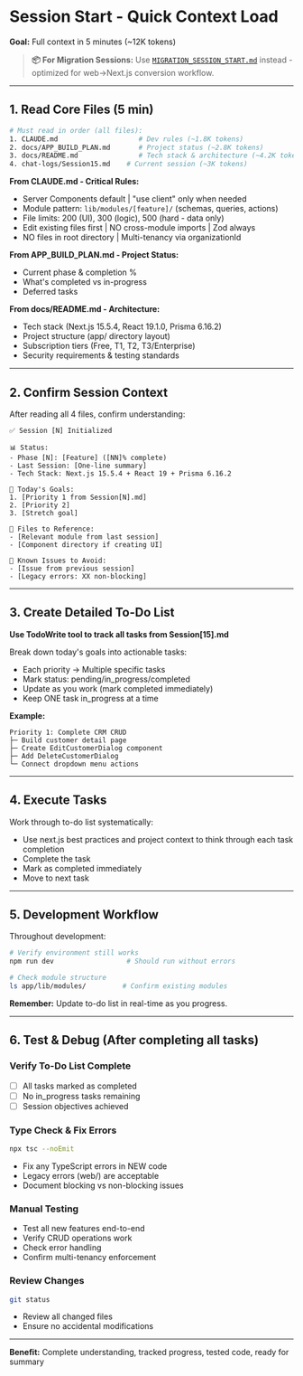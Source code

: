 # Session Start - Quick Context Load

**Goal:** Full context in 5 minutes (~12K tokens)

> **📦 For Migration Sessions:** Use [`MIGRATION_SESSION_START.md`](MIGRATION_SESSION_START.md) instead - optimized for web→Next.js conversion workflow.

---

## 1. Read Core Files (5 min)

```bash
# Must read in order (all files):
1. CLAUDE.md                    # Dev rules (~1.8K tokens)
2. docs/APP_BUILD_PLAN.md       # Project status (~2.8K tokens)
3. docs/README.md               # Tech stack & architecture (~4.2K tokens)
4. chat-logs/Session15.md    # Current session (~3K tokens)
```

**From CLAUDE.md - Critical Rules:**
- Server Components default | "use client" only when needed
- Module pattern: `lib/modules/[feature]/` (schemas, queries, actions)
- File limits: 200 (UI), 300 (logic), 500 (hard - data only)
- Edit existing files first | NO cross-module imports | Zod always
- NO files in root directory | Multi-tenancy via organizationId

**From APP_BUILD_PLAN.md - Project Status:**
- Current phase & completion %
- What's completed vs in-progress
- Deferred tasks

**From docs/README.md - Architecture:**
- Tech stack (Next.js 15.5.4, React 19.1.0, Prisma 6.16.2)
- Project structure (app/ directory layout)
- Subscription tiers (Free, T1, T2, T3/Enterprise)
- Security requirements & testing standards

---

## 2. Confirm Session Context

After reading all 4 files, confirm understanding:

```
✅ Session [N] Initialized

📊 Status:
- Phase [N]: [Feature] ([NN]% complete)
- Last Session: [One-line summary]
- Tech Stack: Next.js 15.5.4 + React 19 + Prisma 6.16.2

🎯 Today's Goals:
1. [Priority 1 from Session[N].md]
2. [Priority 2]
3. [Stretch goal]

📁 Files to Reference:
- [Relevant module from last session]
- [Component directory if creating UI]

🐛 Known Issues to Avoid:
- [Issue from previous session]
- [Legacy errors: XX non-blocking]
```

---

## 3. Create Detailed To-Do List

**Use TodoWrite tool to track all tasks from Session[15].md**

Break down today's goals into actionable tasks:
- Each priority → Multiple specific tasks
- Mark status: pending/in_progress/completed
- Update as you work (mark completed immediately)
- Keep ONE task in_progress at a time

**Example:**
```
Priority 1: Complete CRM CRUD
├─ Build customer detail page
├─ Create EditCustomerDialog component
├─ Add DeleteCustomerDialog
└─ Connect dropdown menu actions
```

---

## 4. Execute Tasks

Work through to-do list systematically:
- Use next.js best practices and project context to think through each task completion
- Complete the task
- Mark as completed immediately
- Move to next task

---

## 5. Development Workflow

Throughout development:
```bash
# Verify environment still works
npm run dev                  # Should run without errors

# Check module structure
ls app/lib/modules/         # Confirm existing modules
```

**Remember:** Update to-do list in real-time as you progress.

---

## 6. Test & Debug (After completing all tasks)

### Verify To-Do List Complete
- [ ] All tasks marked as completed
- [ ] No in_progress tasks remaining
- [ ] Session objectives achieved

### Type Check & Fix Errors
```bash
npx tsc --noEmit
```
- Fix any TypeScript errors in NEW code
- Legacy errors (web/) are acceptable
- Document blocking vs non-blocking issues

### Manual Testing
- Test all new features end-to-end
- Verify CRUD operations work
- Check error handling
- Confirm multi-tenancy enforcement

### Review Changes
```bash
git status
```
- Review all changed files
- Ensure no accidental modifications

---

**Benefit:** Complete understanding, tracked progress, tested code, ready for summary